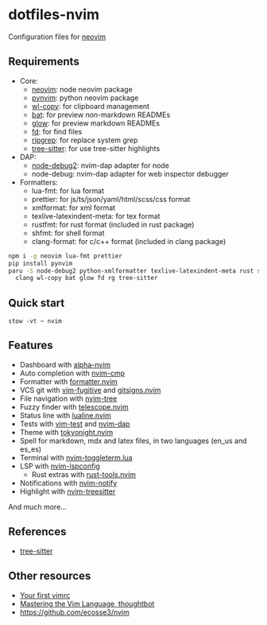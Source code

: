 # dotfiles-nvim

Configuration files for [neovim](https://neovim.io/)

## Requirements

- Core:
  - [neovim](https://github.com/neovim/node-client): node neovim package
  - [pynvim](https://github.com/neovim/pynvim): python neovim package
  - [wl-copy](https://github.com/bugaevc/wl-clipboard): for clipboard management
  - [bat](https://github.com/sharkdp/bat): for preview non-markdown READMEs
  - [glow](https://github.com/charmbracelet/glow): for preview markdown READMEs
  - [fd](https://github.com/sharkdp/fd): for find files
  - [ripgrep](https://github.com/BurntSushi/ripgrep): for replace system grep
  - [tree-sitter](https://tree-sitter.github.io/tree-sitter/): for use tree-sitter highlights
- DAP:
  - [node-debug2](https://github.com/mfussenegger/nvim-dap/wiki/Debug-Adapter-installation#javascript): nvim-dap adapter for node
  - node-debug: nvim-dap adapter for web inspector debugger
- Formatters:
  - lua-fmt: for lua format
  - prettier: for js/ts/json/yaml/html/scss/css format
  - xmlformat: for xml format
  - texlive-latexindent-meta: for tex format
  - rustfmt: for rust format (included in rust package)
  - shfmt: for shell format
  - clang-format: for c/c++ format (included in clang package)

```sh
npm i -g neovim lua-fmt prettier
pip install pynvim
paru -S node-debug2 python-xmlformatter texlive-latexindent-meta rust shfmt \
  clang wl-copy bat glow fd rg tree-sitter
```

## Quick start

```
stow -vt ~ nvim
```

## Features

- Dashboard with [alpha-nvim](https://github.com/goolord/alpha-nvim)
- Auto completion with [nvim-cmp](https://github.com/hrsh7th/nvim-cmp)
- Formatter with [formatter.nvim](https://github.com/mhartington/formatter.nvim)
- VCS git with [vim-fugitive](https://github.com/tpope/vim-fugitive) and
  [gitsigns.nvim](https://github.com/lewis6991/gitsigns.nvim)
- File navigation with [nvim-tree](https://github.com/kyazdani42/nvim-tree.lua)
- Fuzzy finder with
  [telescope.nvim](https://github.com/nvim-telescope/telescope.nvim)
- Status line with [lualine.nvim](https://github.com/hoob3rt/lualine.nvim)
- Tests with [vim-test](https://github.com/vim-test/vim-test) and
  [nvim-dap](https://github.com/mfussenegger/nvim-dap)
- Theme with [tokyonight.nvim](https://github.com/folke/tokyonight.nvim)
- Spell for markdown, mdx and latex files, in two languages (en_us and es_es)
- Terminal with [nvim-toggleterm.lua](https://github.com/akinsho/nvim-toggleterm.lua)
- LSP with [nvim-lspconfig](https://github.com/neovim/nvim-lspconfig)
  - Rust extras with [rust-tools.nvim](https://github.com/simrat39/rust-tools.nvim)
- Notifications with [nvim-notify](https://github.com/rcarriga/nvim-notify)
- Highlight with [nvim-treesitter](https://github.com/nvim-treesitter/nvim-treesitter)

And much more...

## References

- [tree-sitter](https://tree-sitter.github.io/tree-sitter/)

## Other resources

- [Your first vimrc](https://www.youtube.com/watch?v=x2QJYq4IX6M)
- [Mastering the Vim Language, thoughtbot](https://www.youtube.com/watch?v=wlR5gYd6um0)
- https://github.com/ecosse3/nvim
